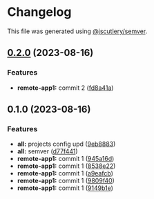 # Changelog

This file was generated using [@jscutlery/semver](https://github.com/jscutlery/semver).

## [0.2.0](https://github.com/MisterShyster/mf-nx-test-repo/compare/remote-app1-0.1.0...remote-app1-0.2.0) (2023-08-16)


### Features

* **remote-app1:** commit 2 ([fd8a41a](https://github.com/MisterShyster/mf-nx-test-repo/commit/fd8a41a27ab65b4046213eb3b1e06436751db699))

## 0.1.0 (2023-08-16)


### Features

* **all:** projects config upd ([9eb8883](https://github.com/MisterShyster/mf-nx-test-repo/commit/9eb8883a837b53b65a6644a2562872dd18a4fa67))
* **all:** semver ([d77f441](https://github.com/MisterShyster/mf-nx-test-repo/commit/d77f4416c4156a0ada0b176b3c9d07b99f21b7b3))
* **remote-app1:** commit 1 ([945a16d](https://github.com/MisterShyster/mf-nx-test-repo/commit/945a16d9bcd81ba557b86abd2a1f3fd1fe619d81))
* **remote-app1:** commit 1 ([8538e22](https://github.com/MisterShyster/mf-nx-test-repo/commit/8538e228780e47a0608e1fc5d51e54fcd4492ad0))
* **remote-app1:** commit 1 ([a9eafcb](https://github.com/MisterShyster/mf-nx-test-repo/commit/a9eafcb7c904e9cd013cf634e1113f0a11bb656d))
* **remote-app1:** commit 1 ([9809f40](https://github.com/MisterShyster/mf-nx-test-repo/commit/9809f40dc8bd1aa76ea23912a10d7e686b4227c3))
* **remote-app1:** commit 1 ([9149b1e](https://github.com/MisterShyster/mf-nx-test-repo/commit/9149b1e5573b4673eaaaa176b1064513791e4dfd))
